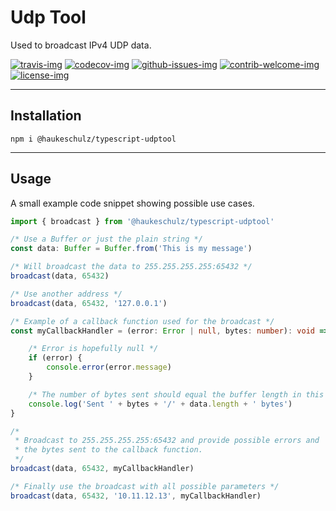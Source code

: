 # Udp Tool

Used to broadcast IPv4 UDP data.

[travis-img]: https://img.shields.io/travis/com/hschulz/typescript-udptool?style=flat-square
[codecov-img]: https://img.shields.io/codecov/c/github/hschulz/typescript-udptool.svg?style=flat-square
[github-issues-img]: https://img.shields.io/github/issues/hschulz/typescript-udptool.svg?style=flat-square
[contrib-welcome-img]: https://img.shields.io/badge/contributions-welcome-blue.svg?style=flat-square
[license-img]: https://img.shields.io/github/license/hschulz/typescript-udptool.svg?style=flat-square

[![travis-img]](https://travis-ci.com/github/hschulz/typescript-udptool)
[![codecov-img]](https://codecov.io/gh/hschulz/typescript-udptool)
[![github-issues-img]](https://github.com/hschulz/typescript-udptool/issues)
[![contrib-welcome-img]](https://github.com/hschulz/typescript-udptool/blob/master/CONTRIBUTING.md)
[![license-img]](https://github.com/hschulz/typescript-udptool/blob/master/LICENSE)

---

## Installation

```shell
npm i @haukeschulz/typescript-udptool
```

---

## Usage

A small example code snippet showing possible use cases.

```typescript
import { broadcast } from '@haukeschulz/typescript-udptool'

/* Use a Buffer or just the plain string */
const data: Buffer = Buffer.from('This is my message')

/* Will broadcast the data to 255.255.255.255:65432 */
broadcast(data, 65432)

/* Use another address */
broadcast(data, 65432, '127.0.0.1')

/* Example of a callback function used for the broadcast */
const myCallbackHandler = (error: Error | null, bytes: number): void => {

    /* Error is hopefully null */
    if (error) {
        console.error(error.message)
    }

    /* The number of bytes sent should equal the buffer length in this case */
    console.log('Sent ' + bytes + '/' + data.length + ' bytes')
}

/*
 * Broadcast to 255.255.255.255:65432 and provide possible errors and
 * the bytes sent to the callback function.
 */
broadcast(data, 65432, myCallbackHandler)

/* Finally use the broadcast with all possible parameters */
broadcast(data, 65432, '10.11.12.13', myCallbackHandler)
```
